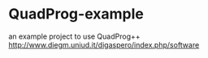 # QuadProg-example
an example project to use QuadProg++
http://www.diegm.uniud.it/digaspero/index.php/software

